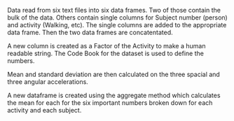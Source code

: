 
Data read from six text files into six data frames.  Two of those
contain the bulk of the data. Others contain single columns for
Subject number (person) and activity (Walking, etc). The single columns
are added to the appropriate data frame. Then the two data frames are
concatentated.

A new column is created as a Factor of the Activity to make a human
readable string. The Code Book for the dataset is used to define the
numbers.

Mean and standard deviation are then calculated on the three spacial
and three angular accelerations.

A new dataframe is created using the aggregate method which calculates
the mean for each for the six important numbers broken down for each
activity and each subject.

